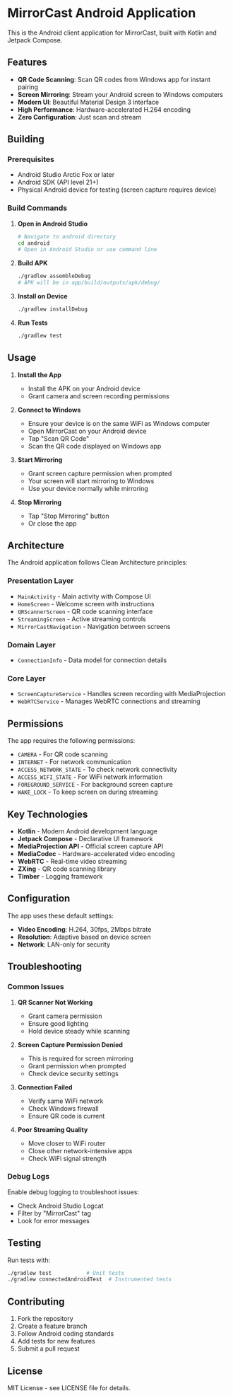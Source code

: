 # MirrorCast Android Application

This is the Android client application for MirrorCast, built with Kotlin and Jetpack Compose.

## Features

- **QR Code Scanning**: Scan QR codes from Windows app for instant pairing
- **Screen Mirroring**: Stream your Android screen to Windows computers
- **Modern UI**: Beautiful Material Design 3 interface
- **High Performance**: Hardware-accelerated H.264 encoding
- **Zero Configuration**: Just scan and stream

## Building

### Prerequisites

- Android Studio Arctic Fox or later
- Android SDK (API level 21+)
- Physical Android device for testing (screen capture requires device)

### Build Commands

1. **Open in Android Studio**
   ```bash
   # Navigate to android directory
   cd android
   # Open in Android Studio or use command line
   ```

2. **Build APK**
   ```bash
   ./gradlew assembleDebug
   # APK will be in app/build/outputs/apk/debug/
   ```

3. **Install on Device**
   ```bash
   ./gradlew installDebug
   ```

4. **Run Tests**
   ```bash
   ./gradlew test
   ```

## Usage

1. **Install the App**
   - Install the APK on your Android device
   - Grant camera and screen recording permissions

2. **Connect to Windows**
   - Ensure your device is on the same WiFi as Windows computer
   - Open MirrorCast on your Android device
   - Tap "Scan QR Code"
   - Scan the QR code displayed on Windows app

3. **Start Mirroring**
   - Grant screen capture permission when prompted
   - Your screen will start mirroring to Windows
   - Use your device normally while mirroring

4. **Stop Mirroring**
   - Tap "Stop Mirroring" button
   - Or close the app

## Architecture

The Android application follows Clean Architecture principles:

### Presentation Layer
- `MainActivity` - Main activity with Compose UI
- `HomeScreen` - Welcome screen with instructions
- `QRScannerScreen` - QR code scanning interface  
- `StreamingScreen` - Active streaming controls
- `MirrorCastNavigation` - Navigation between screens

### Domain Layer
- `ConnectionInfo` - Data model for connection details

### Core Layer
- `ScreenCaptureService` - Handles screen recording with MediaProjection
- `WebRTCService` - Manages WebRTC connections and streaming

## Permissions

The app requires the following permissions:

- `CAMERA` - For QR code scanning
- `INTERNET` - For network communication
- `ACCESS_NETWORK_STATE` - To check network connectivity
- `ACCESS_WIFI_STATE` - For WiFi network information
- `FOREGROUND_SERVICE` - For background screen capture
- `WAKE_LOCK` - To keep screen on during streaming

## Key Technologies

- **Kotlin** - Modern Android development language
- **Jetpack Compose** - Declarative UI framework
- **MediaProjection API** - Official screen capture API
- **MediaCodec** - Hardware-accelerated video encoding
- **WebRTC** - Real-time video streaming
- **ZXing** - QR code scanning library
- **Timber** - Logging framework

## Configuration

The app uses these default settings:

- **Video Encoding**: H.264, 30fps, 2Mbps bitrate
- **Resolution**: Adaptive based on device screen
- **Network**: LAN-only for security

## Troubleshooting

### Common Issues

1. **QR Scanner Not Working**
   - Grant camera permission
   - Ensure good lighting
   - Hold device steady while scanning

2. **Screen Capture Permission Denied**
   - This is required for screen mirroring
   - Grant permission when prompted
   - Check device security settings

3. **Connection Failed**
   - Verify same WiFi network
   - Check Windows firewall
   - Ensure QR code is current

4. **Poor Streaming Quality**
   - Move closer to WiFi router
   - Close other network-intensive apps
   - Check WiFi signal strength

### Debug Logs

Enable debug logging to troubleshoot issues:
- Check Android Studio Logcat
- Filter by "MirrorCast" tag
- Look for error messages

## Testing

Run tests with:
```bash
./gradlew test           # Unit tests
./gradlew connectedAndroidTest  # Instrumented tests
```

## Contributing

1. Fork the repository
2. Create a feature branch
3. Follow Android coding standards
4. Add tests for new features
5. Submit a pull request

## License

MIT License - see LICENSE file for details.
